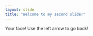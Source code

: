 ```yaml
---
layout: slide
title: "Welcome to my second slide!"
---
```

Your face!
Use the left arrow to go back!